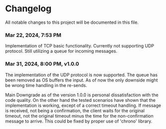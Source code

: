 # Changelog

All notable changes to this project will be documented in this file.

### Mar 22, 2024, 7:53 PM 
Implementation of TCP basic functionality. Currently not supporting UDP protocol.
Still utilizing a queue for incoming messages.

### Mar 31, 2024, 8:00 PM, v1.0.0
The implementation of the UDP protocol is now supported. The queue has been removed as OS buffers the input.
As of now the only downside might be wrong time handling in the re-sends.

Main Downgrade as of the version 1.0.0 is personal dissatisfaction with the code quality.
On the other hand the tested scenarios have shown that the implementation is working, 
except of a correct timeout handling. If message is received, not being a confirmation, the client waits
for the original timeout, not the original timeout minus the time for the non-confirmation message to arrive.
This could be fixed by proper use of 'chrono' library.